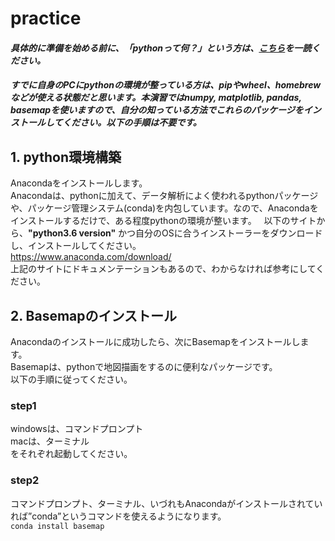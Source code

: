 # practice  
#### *具体的に準備を始める前に、「pythonって何？」という方は、[こちら](https://www.python.jp/about/)を一読ください。*    
#### *すでに自身のPCにpythonの環境が整っている方は、pipやwheel、homebrewなどが使える状態だと思います。本演習ではnumpy, matplotlib, pandas, basemapを使いますので、自分の知っている方法でこれらのパッケージをインストールしてください。以下の手順は不要です。*  
## 1. python環境構築
Anacondaをインストールします。  
Anacondaは、pythonに加えて、データ解析によく使われるpythonパッケージや、パッケージ管理システム(conda)を内包しています。なので、Anacondaをインストールするだけで、ある程度pythonの環境が整います。  
以下のサイトから、**"python3.6 version"** かつ自分のOSに合うインストーラーをダウンロードし、インストールしてください。  
<https://www.anaconda.com/download/>  
上記のサイトにドキュメンテーションもあるので、わからなければ参考にしてください。  
## 2. Basemapのインストール
Anacondaのインストールに成功したら、次にBasemapをインストールします。  
Basemapは、pythonで地図描画をするのに便利なパッケージです。  
以下の手順に従ってください。
### step1
windowsは、コマンドプロンプト  
macは、ターミナル  
をそれぞれ起動してください。
### step2
コマンドプロンプト、ターミナル、いづれもAnacondaがインストールされていれば”conda”というコマンドを使えるようになります。  
`conda install basemap`
